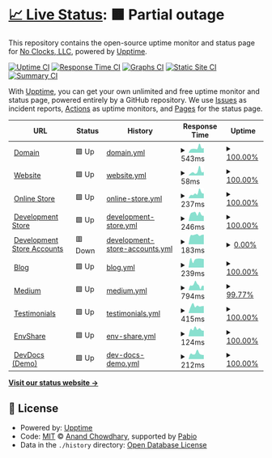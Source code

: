 # [📈 Live Status](https://demo.upptime.js.org): <!--live status--> **🟧 Partial outage**

This repository contains the open-source uptime monitor and status page for [No Clocks, LLC](https://website.noclocks.dev), powered by [Upptime](https://github.com/upptime/upptime).

[![Uptime CI](https://github.com/noclocks/noclocks-uptime/workflows/Uptime%20CI/badge.svg)](https://github.com/noclocks/noclocks-uptime/actions?query=workflow%3A%22Uptime+CI%22)
[![Response Time CI](https://github.com/noclocks/noclocks-uptime/workflows/Response%20Time%20CI/badge.svg)](https://github.com/noclocks/noclocks-uptime/actions?query=workflow%3A%22Response+Time+CI%22)
[![Graphs CI](https://github.com/noclocks/noclocks-uptime/workflows/Graphs%20CI/badge.svg)](https://github.com/noclocks/noclocks-uptime/actions?query=workflow%3A%22Graphs+CI%22)
[![Static Site CI](https://github.com/noclocks/noclocks-uptime/workflows/Static%20Site%20CI/badge.svg)](https://github.com/noclocks/noclocks-uptime/actions?query=workflow%3A%22Static+Site+CI%22)
[![Summary CI](https://github.com/noclocks/noclocks-uptime/workflows/Summary%20CI/badge.svg)](https://github.com/noclocks/noclocks-uptime/actions?query=workflow%3A%22Summary+CI%22)

With [Upptime](https://upptime.js.org), you can get your own unlimited and free uptime monitor and status page, powered entirely by a GitHub repository. We use [Issues](https://github.com/noclocks/noclocks-uptime/issues) as incident reports, [Actions](https://github.com/noclocks/noclocks-uptime/actions) as uptime monitors, and [Pages](https://demo.upptime.js.org) for the status page.

<!--start: status pages-->
<!-- This summary is generated by Upptime (https://github.com/upptime/upptime) -->
<!-- Do not edit this manually, your changes will be overwritten -->
<!-- prettier-ignore -->
| URL | Status | History | Response Time | Uptime |
| --- | ------ | ------- | ------------- | ------ |
| <img alt="" src="https://icons.duckduckgo.com/ip3/noclocks.dev.ico" height="13"> [Domain](https://noclocks.dev) | 🟩 Up | [domain.yml](https://github.com/noclocks/noclocks-uptime/commits/HEAD/history/domain.yml) | <details><summary><img alt="Response time graph" src="./graphs/domain/response-time-week.png" height="20"> 543ms</summary><br><a href="https://noclocks.github.io/noclocks-uptime/history/domain"><img alt="Response time 536" src="https://img.shields.io/endpoint?url=https%3A%2F%2Fraw.githubusercontent.com%2Fnoclocks%2Fnoclocks-uptime%2FHEAD%2Fapi%2Fdomain%2Fresponse-time.json"></a><br><a href="https://noclocks.github.io/noclocks-uptime/history/domain"><img alt="24-hour response time 528" src="https://img.shields.io/endpoint?url=https%3A%2F%2Fraw.githubusercontent.com%2Fnoclocks%2Fnoclocks-uptime%2FHEAD%2Fapi%2Fdomain%2Fresponse-time-day.json"></a><br><a href="https://noclocks.github.io/noclocks-uptime/history/domain"><img alt="7-day response time 543" src="https://img.shields.io/endpoint?url=https%3A%2F%2Fraw.githubusercontent.com%2Fnoclocks%2Fnoclocks-uptime%2FHEAD%2Fapi%2Fdomain%2Fresponse-time-week.json"></a><br><a href="https://noclocks.github.io/noclocks-uptime/history/domain"><img alt="30-day response time 516" src="https://img.shields.io/endpoint?url=https%3A%2F%2Fraw.githubusercontent.com%2Fnoclocks%2Fnoclocks-uptime%2FHEAD%2Fapi%2Fdomain%2Fresponse-time-month.json"></a><br><a href="https://noclocks.github.io/noclocks-uptime/history/domain"><img alt="1-year response time 536" src="https://img.shields.io/endpoint?url=https%3A%2F%2Fraw.githubusercontent.com%2Fnoclocks%2Fnoclocks-uptime%2FHEAD%2Fapi%2Fdomain%2Fresponse-time-year.json"></a></details> | <details><summary><a href="https://noclocks.github.io/noclocks-uptime/history/domain">100.00%</a></summary><a href="https://noclocks.github.io/noclocks-uptime/history/domain"><img alt="All-time uptime 99.96%" src="https://img.shields.io/endpoint?url=https%3A%2F%2Fraw.githubusercontent.com%2Fnoclocks%2Fnoclocks-uptime%2FHEAD%2Fapi%2Fdomain%2Fuptime.json"></a><br><a href="https://noclocks.github.io/noclocks-uptime/history/domain"><img alt="24-hour uptime 100.00%" src="https://img.shields.io/endpoint?url=https%3A%2F%2Fraw.githubusercontent.com%2Fnoclocks%2Fnoclocks-uptime%2FHEAD%2Fapi%2Fdomain%2Fuptime-day.json"></a><br><a href="https://noclocks.github.io/noclocks-uptime/history/domain"><img alt="7-day uptime 100.00%" src="https://img.shields.io/endpoint?url=https%3A%2F%2Fraw.githubusercontent.com%2Fnoclocks%2Fnoclocks-uptime%2FHEAD%2Fapi%2Fdomain%2Fuptime-week.json"></a><br><a href="https://noclocks.github.io/noclocks-uptime/history/domain"><img alt="30-day uptime 100.00%" src="https://img.shields.io/endpoint?url=https%3A%2F%2Fraw.githubusercontent.com%2Fnoclocks%2Fnoclocks-uptime%2FHEAD%2Fapi%2Fdomain%2Fuptime-month.json"></a><br><a href="https://noclocks.github.io/noclocks-uptime/history/domain"><img alt="1-year uptime 99.96%" src="https://img.shields.io/endpoint?url=https%3A%2F%2Fraw.githubusercontent.com%2Fnoclocks%2Fnoclocks-uptime%2FHEAD%2Fapi%2Fdomain%2Fuptime-year.json"></a></details>
| <img alt="" src="https://icons.duckduckgo.com/ip3/noclocks.dev.ico" height="13"> [Website](https://noclocks.dev) | 🟩 Up | [website.yml](https://github.com/noclocks/noclocks-uptime/commits/HEAD/history/website.yml) | <details><summary><img alt="Response time graph" src="./graphs/website/response-time-week.png" height="20"> 58ms</summary><br><a href="https://noclocks.github.io/noclocks-uptime/history/website"><img alt="Response time 70" src="https://img.shields.io/endpoint?url=https%3A%2F%2Fraw.githubusercontent.com%2Fnoclocks%2Fnoclocks-uptime%2FHEAD%2Fapi%2Fwebsite%2Fresponse-time.json"></a><br><a href="https://noclocks.github.io/noclocks-uptime/history/website"><img alt="24-hour response time 54" src="https://img.shields.io/endpoint?url=https%3A%2F%2Fraw.githubusercontent.com%2Fnoclocks%2Fnoclocks-uptime%2FHEAD%2Fapi%2Fwebsite%2Fresponse-time-day.json"></a><br><a href="https://noclocks.github.io/noclocks-uptime/history/website"><img alt="7-day response time 58" src="https://img.shields.io/endpoint?url=https%3A%2F%2Fraw.githubusercontent.com%2Fnoclocks%2Fnoclocks-uptime%2FHEAD%2Fapi%2Fwebsite%2Fresponse-time-week.json"></a><br><a href="https://noclocks.github.io/noclocks-uptime/history/website"><img alt="30-day response time 57" src="https://img.shields.io/endpoint?url=https%3A%2F%2Fraw.githubusercontent.com%2Fnoclocks%2Fnoclocks-uptime%2FHEAD%2Fapi%2Fwebsite%2Fresponse-time-month.json"></a><br><a href="https://noclocks.github.io/noclocks-uptime/history/website"><img alt="1-year response time 70" src="https://img.shields.io/endpoint?url=https%3A%2F%2Fraw.githubusercontent.com%2Fnoclocks%2Fnoclocks-uptime%2FHEAD%2Fapi%2Fwebsite%2Fresponse-time-year.json"></a></details> | <details><summary><a href="https://noclocks.github.io/noclocks-uptime/history/website">100.00%</a></summary><a href="https://noclocks.github.io/noclocks-uptime/history/website"><img alt="All-time uptime 99.96%" src="https://img.shields.io/endpoint?url=https%3A%2F%2Fraw.githubusercontent.com%2Fnoclocks%2Fnoclocks-uptime%2FHEAD%2Fapi%2Fwebsite%2Fuptime.json"></a><br><a href="https://noclocks.github.io/noclocks-uptime/history/website"><img alt="24-hour uptime 100.00%" src="https://img.shields.io/endpoint?url=https%3A%2F%2Fraw.githubusercontent.com%2Fnoclocks%2Fnoclocks-uptime%2FHEAD%2Fapi%2Fwebsite%2Fuptime-day.json"></a><br><a href="https://noclocks.github.io/noclocks-uptime/history/website"><img alt="7-day uptime 100.00%" src="https://img.shields.io/endpoint?url=https%3A%2F%2Fraw.githubusercontent.com%2Fnoclocks%2Fnoclocks-uptime%2FHEAD%2Fapi%2Fwebsite%2Fuptime-week.json"></a><br><a href="https://noclocks.github.io/noclocks-uptime/history/website"><img alt="30-day uptime 100.00%" src="https://img.shields.io/endpoint?url=https%3A%2F%2Fraw.githubusercontent.com%2Fnoclocks%2Fnoclocks-uptime%2FHEAD%2Fapi%2Fwebsite%2Fuptime-month.json"></a><br><a href="https://noclocks.github.io/noclocks-uptime/history/website"><img alt="1-year uptime 99.96%" src="https://img.shields.io/endpoint?url=https%3A%2F%2Fraw.githubusercontent.com%2Fnoclocks%2Fnoclocks-uptime%2FHEAD%2Fapi%2Fwebsite%2Fuptime-year.json"></a></details>
| <img alt="" src="https://icons.duckduckgo.com/ip3/store.noclocks.dev.ico" height="13"> [Online Store](https://store.noclocks.dev) | 🟩 Up | [online-store.yml](https://github.com/noclocks/noclocks-uptime/commits/HEAD/history/online-store.yml) | <details><summary><img alt="Response time graph" src="./graphs/online-store/response-time-week.png" height="20"> 237ms</summary><br><a href="https://noclocks.github.io/noclocks-uptime/history/online-store"><img alt="Response time 297" src="https://img.shields.io/endpoint?url=https%3A%2F%2Fraw.githubusercontent.com%2Fnoclocks%2Fnoclocks-uptime%2FHEAD%2Fapi%2Fonline-store%2Fresponse-time.json"></a><br><a href="https://noclocks.github.io/noclocks-uptime/history/online-store"><img alt="24-hour response time 216" src="https://img.shields.io/endpoint?url=https%3A%2F%2Fraw.githubusercontent.com%2Fnoclocks%2Fnoclocks-uptime%2FHEAD%2Fapi%2Fonline-store%2Fresponse-time-day.json"></a><br><a href="https://noclocks.github.io/noclocks-uptime/history/online-store"><img alt="7-day response time 237" src="https://img.shields.io/endpoint?url=https%3A%2F%2Fraw.githubusercontent.com%2Fnoclocks%2Fnoclocks-uptime%2FHEAD%2Fapi%2Fonline-store%2Fresponse-time-week.json"></a><br><a href="https://noclocks.github.io/noclocks-uptime/history/online-store"><img alt="30-day response time 219" src="https://img.shields.io/endpoint?url=https%3A%2F%2Fraw.githubusercontent.com%2Fnoclocks%2Fnoclocks-uptime%2FHEAD%2Fapi%2Fonline-store%2Fresponse-time-month.json"></a><br><a href="https://noclocks.github.io/noclocks-uptime/history/online-store"><img alt="1-year response time 297" src="https://img.shields.io/endpoint?url=https%3A%2F%2Fraw.githubusercontent.com%2Fnoclocks%2Fnoclocks-uptime%2FHEAD%2Fapi%2Fonline-store%2Fresponse-time-year.json"></a></details> | <details><summary><a href="https://noclocks.github.io/noclocks-uptime/history/online-store">100.00%</a></summary><a href="https://noclocks.github.io/noclocks-uptime/history/online-store"><img alt="All-time uptime 100.00%" src="https://img.shields.io/endpoint?url=https%3A%2F%2Fraw.githubusercontent.com%2Fnoclocks%2Fnoclocks-uptime%2FHEAD%2Fapi%2Fonline-store%2Fuptime.json"></a><br><a href="https://noclocks.github.io/noclocks-uptime/history/online-store"><img alt="24-hour uptime 100.00%" src="https://img.shields.io/endpoint?url=https%3A%2F%2Fraw.githubusercontent.com%2Fnoclocks%2Fnoclocks-uptime%2FHEAD%2Fapi%2Fonline-store%2Fuptime-day.json"></a><br><a href="https://noclocks.github.io/noclocks-uptime/history/online-store"><img alt="7-day uptime 100.00%" src="https://img.shields.io/endpoint?url=https%3A%2F%2Fraw.githubusercontent.com%2Fnoclocks%2Fnoclocks-uptime%2FHEAD%2Fapi%2Fonline-store%2Fuptime-week.json"></a><br><a href="https://noclocks.github.io/noclocks-uptime/history/online-store"><img alt="30-day uptime 100.00%" src="https://img.shields.io/endpoint?url=https%3A%2F%2Fraw.githubusercontent.com%2Fnoclocks%2Fnoclocks-uptime%2FHEAD%2Fapi%2Fonline-store%2Fuptime-month.json"></a><br><a href="https://noclocks.github.io/noclocks-uptime/history/online-store"><img alt="1-year uptime 100.00%" src="https://img.shields.io/endpoint?url=https%3A%2F%2Fraw.githubusercontent.com%2Fnoclocks%2Fnoclocks-uptime%2FHEAD%2Fapi%2Fonline-store%2Fuptime-year.json"></a></details>
| <img alt="" src="https://icons.duckduckgo.com/ip3/devstore.noclocks.dev.ico" height="13"> [Development Store](https://devstore.noclocks.dev) | 🟩 Up | [development-store.yml](https://github.com/noclocks/noclocks-uptime/commits/HEAD/history/development-store.yml) | <details><summary><img alt="Response time graph" src="./graphs/development-store/response-time-week.png" height="20"> 246ms</summary><br><a href="https://noclocks.github.io/noclocks-uptime/history/development-store"><img alt="Response time 281" src="https://img.shields.io/endpoint?url=https%3A%2F%2Fraw.githubusercontent.com%2Fnoclocks%2Fnoclocks-uptime%2FHEAD%2Fapi%2Fdevelopment-store%2Fresponse-time.json"></a><br><a href="https://noclocks.github.io/noclocks-uptime/history/development-store"><img alt="24-hour response time 171" src="https://img.shields.io/endpoint?url=https%3A%2F%2Fraw.githubusercontent.com%2Fnoclocks%2Fnoclocks-uptime%2FHEAD%2Fapi%2Fdevelopment-store%2Fresponse-time-day.json"></a><br><a href="https://noclocks.github.io/noclocks-uptime/history/development-store"><img alt="7-day response time 246" src="https://img.shields.io/endpoint?url=https%3A%2F%2Fraw.githubusercontent.com%2Fnoclocks%2Fnoclocks-uptime%2FHEAD%2Fapi%2Fdevelopment-store%2Fresponse-time-week.json"></a><br><a href="https://noclocks.github.io/noclocks-uptime/history/development-store"><img alt="30-day response time 264" src="https://img.shields.io/endpoint?url=https%3A%2F%2Fraw.githubusercontent.com%2Fnoclocks%2Fnoclocks-uptime%2FHEAD%2Fapi%2Fdevelopment-store%2Fresponse-time-month.json"></a><br><a href="https://noclocks.github.io/noclocks-uptime/history/development-store"><img alt="1-year response time 281" src="https://img.shields.io/endpoint?url=https%3A%2F%2Fraw.githubusercontent.com%2Fnoclocks%2Fnoclocks-uptime%2FHEAD%2Fapi%2Fdevelopment-store%2Fresponse-time-year.json"></a></details> | <details><summary><a href="https://noclocks.github.io/noclocks-uptime/history/development-store">100.00%</a></summary><a href="https://noclocks.github.io/noclocks-uptime/history/development-store"><img alt="All-time uptime 100.00%" src="https://img.shields.io/endpoint?url=https%3A%2F%2Fraw.githubusercontent.com%2Fnoclocks%2Fnoclocks-uptime%2FHEAD%2Fapi%2Fdevelopment-store%2Fuptime.json"></a><br><a href="https://noclocks.github.io/noclocks-uptime/history/development-store"><img alt="24-hour uptime 100.00%" src="https://img.shields.io/endpoint?url=https%3A%2F%2Fraw.githubusercontent.com%2Fnoclocks%2Fnoclocks-uptime%2FHEAD%2Fapi%2Fdevelopment-store%2Fuptime-day.json"></a><br><a href="https://noclocks.github.io/noclocks-uptime/history/development-store"><img alt="7-day uptime 100.00%" src="https://img.shields.io/endpoint?url=https%3A%2F%2Fraw.githubusercontent.com%2Fnoclocks%2Fnoclocks-uptime%2FHEAD%2Fapi%2Fdevelopment-store%2Fuptime-week.json"></a><br><a href="https://noclocks.github.io/noclocks-uptime/history/development-store"><img alt="30-day uptime 100.00%" src="https://img.shields.io/endpoint?url=https%3A%2F%2Fraw.githubusercontent.com%2Fnoclocks%2Fnoclocks-uptime%2FHEAD%2Fapi%2Fdevelopment-store%2Fuptime-month.json"></a><br><a href="https://noclocks.github.io/noclocks-uptime/history/development-store"><img alt="1-year uptime 100.00%" src="https://img.shields.io/endpoint?url=https%3A%2F%2Fraw.githubusercontent.com%2Fnoclocks%2Fnoclocks-uptime%2FHEAD%2Fapi%2Fdevelopment-store%2Fuptime-year.json"></a></details>
| <img alt="" src="https://icons.duckduckgo.com/ip3/accounts.store.noclocks.dev.ico" height="13"> [Development Store Accounts](https://accounts.store.noclocks.dev) | 🟥 Down | [development-store-accounts.yml](https://github.com/noclocks/noclocks-uptime/commits/HEAD/history/development-store-accounts.yml) | <details><summary><img alt="Response time graph" src="./graphs/development-store-accounts/response-time-week.png" height="20"> 183ms</summary><br><a href="https://noclocks.github.io/noclocks-uptime/history/development-store-accounts"><img alt="Response time 215" src="https://img.shields.io/endpoint?url=https%3A%2F%2Fraw.githubusercontent.com%2Fnoclocks%2Fnoclocks-uptime%2FHEAD%2Fapi%2Fdevelopment-store-accounts%2Fresponse-time.json"></a><br><a href="https://noclocks.github.io/noclocks-uptime/history/development-store-accounts"><img alt="24-hour response time 190" src="https://img.shields.io/endpoint?url=https%3A%2F%2Fraw.githubusercontent.com%2Fnoclocks%2Fnoclocks-uptime%2FHEAD%2Fapi%2Fdevelopment-store-accounts%2Fresponse-time-day.json"></a><br><a href="https://noclocks.github.io/noclocks-uptime/history/development-store-accounts"><img alt="7-day response time 183" src="https://img.shields.io/endpoint?url=https%3A%2F%2Fraw.githubusercontent.com%2Fnoclocks%2Fnoclocks-uptime%2FHEAD%2Fapi%2Fdevelopment-store-accounts%2Fresponse-time-week.json"></a><br><a href="https://noclocks.github.io/noclocks-uptime/history/development-store-accounts"><img alt="30-day response time 215" src="https://img.shields.io/endpoint?url=https%3A%2F%2Fraw.githubusercontent.com%2Fnoclocks%2Fnoclocks-uptime%2FHEAD%2Fapi%2Fdevelopment-store-accounts%2Fresponse-time-month.json"></a><br><a href="https://noclocks.github.io/noclocks-uptime/history/development-store-accounts"><img alt="1-year response time 215" src="https://img.shields.io/endpoint?url=https%3A%2F%2Fraw.githubusercontent.com%2Fnoclocks%2Fnoclocks-uptime%2FHEAD%2Fapi%2Fdevelopment-store-accounts%2Fresponse-time-year.json"></a></details> | <details><summary><a href="https://noclocks.github.io/noclocks-uptime/history/development-store-accounts">0.00%</a></summary><a href="https://noclocks.github.io/noclocks-uptime/history/development-store-accounts"><img alt="All-time uptime 0.00%" src="https://img.shields.io/endpoint?url=https%3A%2F%2Fraw.githubusercontent.com%2Fnoclocks%2Fnoclocks-uptime%2FHEAD%2Fapi%2Fdevelopment-store-accounts%2Fuptime.json"></a><br><a href="https://noclocks.github.io/noclocks-uptime/history/development-store-accounts"><img alt="24-hour uptime 0.00%" src="https://img.shields.io/endpoint?url=https%3A%2F%2Fraw.githubusercontent.com%2Fnoclocks%2Fnoclocks-uptime%2FHEAD%2Fapi%2Fdevelopment-store-accounts%2Fuptime-day.json"></a><br><a href="https://noclocks.github.io/noclocks-uptime/history/development-store-accounts"><img alt="7-day uptime 0.00%" src="https://img.shields.io/endpoint?url=https%3A%2F%2Fraw.githubusercontent.com%2Fnoclocks%2Fnoclocks-uptime%2FHEAD%2Fapi%2Fdevelopment-store-accounts%2Fuptime-week.json"></a><br><a href="https://noclocks.github.io/noclocks-uptime/history/development-store-accounts"><img alt="30-day uptime 1.38%" src="https://img.shields.io/endpoint?url=https%3A%2F%2Fraw.githubusercontent.com%2Fnoclocks%2Fnoclocks-uptime%2FHEAD%2Fapi%2Fdevelopment-store-accounts%2Fuptime-month.json"></a><br><a href="https://noclocks.github.io/noclocks-uptime/history/development-store-accounts"><img alt="1-year uptime 0.00%" src="https://img.shields.io/endpoint?url=https%3A%2F%2Fraw.githubusercontent.com%2Fnoclocks%2Fnoclocks-uptime%2FHEAD%2Fapi%2Fdevelopment-store-accounts%2Fuptime-year.json"></a></details>
| <img alt="" src="https://icons.duckduckgo.com/ip3/blog.noclocks.dev.ico" height="13"> [Blog](https://blog.noclocks.dev) | 🟩 Up | [blog.yml](https://github.com/noclocks/noclocks-uptime/commits/HEAD/history/blog.yml) | <details><summary><img alt="Response time graph" src="./graphs/blog/response-time-week.png" height="20"> 239ms</summary><br><a href="https://noclocks.github.io/noclocks-uptime/history/blog"><img alt="Response time 273" src="https://img.shields.io/endpoint?url=https%3A%2F%2Fraw.githubusercontent.com%2Fnoclocks%2Fnoclocks-uptime%2FHEAD%2Fapi%2Fblog%2Fresponse-time.json"></a><br><a href="https://noclocks.github.io/noclocks-uptime/history/blog"><img alt="24-hour response time 247" src="https://img.shields.io/endpoint?url=https%3A%2F%2Fraw.githubusercontent.com%2Fnoclocks%2Fnoclocks-uptime%2FHEAD%2Fapi%2Fblog%2Fresponse-time-day.json"></a><br><a href="https://noclocks.github.io/noclocks-uptime/history/blog"><img alt="7-day response time 239" src="https://img.shields.io/endpoint?url=https%3A%2F%2Fraw.githubusercontent.com%2Fnoclocks%2Fnoclocks-uptime%2FHEAD%2Fapi%2Fblog%2Fresponse-time-week.json"></a><br><a href="https://noclocks.github.io/noclocks-uptime/history/blog"><img alt="30-day response time 241" src="https://img.shields.io/endpoint?url=https%3A%2F%2Fraw.githubusercontent.com%2Fnoclocks%2Fnoclocks-uptime%2FHEAD%2Fapi%2Fblog%2Fresponse-time-month.json"></a><br><a href="https://noclocks.github.io/noclocks-uptime/history/blog"><img alt="1-year response time 273" src="https://img.shields.io/endpoint?url=https%3A%2F%2Fraw.githubusercontent.com%2Fnoclocks%2Fnoclocks-uptime%2FHEAD%2Fapi%2Fblog%2Fresponse-time-year.json"></a></details> | <details><summary><a href="https://noclocks.github.io/noclocks-uptime/history/blog">100.00%</a></summary><a href="https://noclocks.github.io/noclocks-uptime/history/blog"><img alt="All-time uptime 100.00%" src="https://img.shields.io/endpoint?url=https%3A%2F%2Fraw.githubusercontent.com%2Fnoclocks%2Fnoclocks-uptime%2FHEAD%2Fapi%2Fblog%2Fuptime.json"></a><br><a href="https://noclocks.github.io/noclocks-uptime/history/blog"><img alt="24-hour uptime 100.00%" src="https://img.shields.io/endpoint?url=https%3A%2F%2Fraw.githubusercontent.com%2Fnoclocks%2Fnoclocks-uptime%2FHEAD%2Fapi%2Fblog%2Fuptime-day.json"></a><br><a href="https://noclocks.github.io/noclocks-uptime/history/blog"><img alt="7-day uptime 100.00%" src="https://img.shields.io/endpoint?url=https%3A%2F%2Fraw.githubusercontent.com%2Fnoclocks%2Fnoclocks-uptime%2FHEAD%2Fapi%2Fblog%2Fuptime-week.json"></a><br><a href="https://noclocks.github.io/noclocks-uptime/history/blog"><img alt="30-day uptime 100.00%" src="https://img.shields.io/endpoint?url=https%3A%2F%2Fraw.githubusercontent.com%2Fnoclocks%2Fnoclocks-uptime%2FHEAD%2Fapi%2Fblog%2Fuptime-month.json"></a><br><a href="https://noclocks.github.io/noclocks-uptime/history/blog"><img alt="1-year uptime 100.00%" src="https://img.shields.io/endpoint?url=https%3A%2F%2Fraw.githubusercontent.com%2Fnoclocks%2Fnoclocks-uptime%2FHEAD%2Fapi%2Fblog%2Fuptime-year.json"></a></details>
| <img alt="" src="https://icons.duckduckgo.com/ip3/medium.noclocks.dev.ico" height="13"> [Medium](https://medium.noclocks.dev/) | 🟩 Up | [medium.yml](https://github.com/noclocks/noclocks-uptime/commits/HEAD/history/medium.yml) | <details><summary><img alt="Response time graph" src="./graphs/medium/response-time-week.png" height="20"> 794ms</summary><br><a href="https://noclocks.github.io/noclocks-uptime/history/medium"><img alt="Response time 997" src="https://img.shields.io/endpoint?url=https%3A%2F%2Fraw.githubusercontent.com%2Fnoclocks%2Fnoclocks-uptime%2FHEAD%2Fapi%2Fmedium%2Fresponse-time.json"></a><br><a href="https://noclocks.github.io/noclocks-uptime/history/medium"><img alt="24-hour response time 514" src="https://img.shields.io/endpoint?url=https%3A%2F%2Fraw.githubusercontent.com%2Fnoclocks%2Fnoclocks-uptime%2FHEAD%2Fapi%2Fmedium%2Fresponse-time-day.json"></a><br><a href="https://noclocks.github.io/noclocks-uptime/history/medium"><img alt="7-day response time 794" src="https://img.shields.io/endpoint?url=https%3A%2F%2Fraw.githubusercontent.com%2Fnoclocks%2Fnoclocks-uptime%2FHEAD%2Fapi%2Fmedium%2Fresponse-time-week.json"></a><br><a href="https://noclocks.github.io/noclocks-uptime/history/medium"><img alt="30-day response time 787" src="https://img.shields.io/endpoint?url=https%3A%2F%2Fraw.githubusercontent.com%2Fnoclocks%2Fnoclocks-uptime%2FHEAD%2Fapi%2Fmedium%2Fresponse-time-month.json"></a><br><a href="https://noclocks.github.io/noclocks-uptime/history/medium"><img alt="1-year response time 997" src="https://img.shields.io/endpoint?url=https%3A%2F%2Fraw.githubusercontent.com%2Fnoclocks%2Fnoclocks-uptime%2FHEAD%2Fapi%2Fmedium%2Fresponse-time-year.json"></a></details> | <details><summary><a href="https://noclocks.github.io/noclocks-uptime/history/medium">99.77%</a></summary><a href="https://noclocks.github.io/noclocks-uptime/history/medium"><img alt="All-time uptime 99.95%" src="https://img.shields.io/endpoint?url=https%3A%2F%2Fraw.githubusercontent.com%2Fnoclocks%2Fnoclocks-uptime%2FHEAD%2Fapi%2Fmedium%2Fuptime.json"></a><br><a href="https://noclocks.github.io/noclocks-uptime/history/medium"><img alt="24-hour uptime 98.42%" src="https://img.shields.io/endpoint?url=https%3A%2F%2Fraw.githubusercontent.com%2Fnoclocks%2Fnoclocks-uptime%2FHEAD%2Fapi%2Fmedium%2Fuptime-day.json"></a><br><a href="https://noclocks.github.io/noclocks-uptime/history/medium"><img alt="7-day uptime 99.77%" src="https://img.shields.io/endpoint?url=https%3A%2F%2Fraw.githubusercontent.com%2Fnoclocks%2Fnoclocks-uptime%2FHEAD%2Fapi%2Fmedium%2Fuptime-week.json"></a><br><a href="https://noclocks.github.io/noclocks-uptime/history/medium"><img alt="30-day uptime 99.95%" src="https://img.shields.io/endpoint?url=https%3A%2F%2Fraw.githubusercontent.com%2Fnoclocks%2Fnoclocks-uptime%2FHEAD%2Fapi%2Fmedium%2Fuptime-month.json"></a><br><a href="https://noclocks.github.io/noclocks-uptime/history/medium"><img alt="1-year uptime 99.95%" src="https://img.shields.io/endpoint?url=https%3A%2F%2Fraw.githubusercontent.com%2Fnoclocks%2Fnoclocks-uptime%2FHEAD%2Fapi%2Fmedium%2Fuptime-year.json"></a></details>
| <img alt="" src="https://icons.duckduckgo.com/ip3/testimonials.noclocks.dev.ico" height="13"> [Testimonials](https://testimonials.noclocks.dev) | 🟩 Up | [testimonials.yml](https://github.com/noclocks/noclocks-uptime/commits/HEAD/history/testimonials.yml) | <details><summary><img alt="Response time graph" src="./graphs/testimonials/response-time-week.png" height="20"> 415ms</summary><br><a href="https://noclocks.github.io/noclocks-uptime/history/testimonials"><img alt="Response time 465" src="https://img.shields.io/endpoint?url=https%3A%2F%2Fraw.githubusercontent.com%2Fnoclocks%2Fnoclocks-uptime%2FHEAD%2Fapi%2Ftestimonials%2Fresponse-time.json"></a><br><a href="https://noclocks.github.io/noclocks-uptime/history/testimonials"><img alt="24-hour response time 412" src="https://img.shields.io/endpoint?url=https%3A%2F%2Fraw.githubusercontent.com%2Fnoclocks%2Fnoclocks-uptime%2FHEAD%2Fapi%2Ftestimonials%2Fresponse-time-day.json"></a><br><a href="https://noclocks.github.io/noclocks-uptime/history/testimonials"><img alt="7-day response time 415" src="https://img.shields.io/endpoint?url=https%3A%2F%2Fraw.githubusercontent.com%2Fnoclocks%2Fnoclocks-uptime%2FHEAD%2Fapi%2Ftestimonials%2Fresponse-time-week.json"></a><br><a href="https://noclocks.github.io/noclocks-uptime/history/testimonials"><img alt="30-day response time 416" src="https://img.shields.io/endpoint?url=https%3A%2F%2Fraw.githubusercontent.com%2Fnoclocks%2Fnoclocks-uptime%2FHEAD%2Fapi%2Ftestimonials%2Fresponse-time-month.json"></a><br><a href="https://noclocks.github.io/noclocks-uptime/history/testimonials"><img alt="1-year response time 465" src="https://img.shields.io/endpoint?url=https%3A%2F%2Fraw.githubusercontent.com%2Fnoclocks%2Fnoclocks-uptime%2FHEAD%2Fapi%2Ftestimonials%2Fresponse-time-year.json"></a></details> | <details><summary><a href="https://noclocks.github.io/noclocks-uptime/history/testimonials">100.00%</a></summary><a href="https://noclocks.github.io/noclocks-uptime/history/testimonials"><img alt="All-time uptime 100.00%" src="https://img.shields.io/endpoint?url=https%3A%2F%2Fraw.githubusercontent.com%2Fnoclocks%2Fnoclocks-uptime%2FHEAD%2Fapi%2Ftestimonials%2Fuptime.json"></a><br><a href="https://noclocks.github.io/noclocks-uptime/history/testimonials"><img alt="24-hour uptime 100.00%" src="https://img.shields.io/endpoint?url=https%3A%2F%2Fraw.githubusercontent.com%2Fnoclocks%2Fnoclocks-uptime%2FHEAD%2Fapi%2Ftestimonials%2Fuptime-day.json"></a><br><a href="https://noclocks.github.io/noclocks-uptime/history/testimonials"><img alt="7-day uptime 100.00%" src="https://img.shields.io/endpoint?url=https%3A%2F%2Fraw.githubusercontent.com%2Fnoclocks%2Fnoclocks-uptime%2FHEAD%2Fapi%2Ftestimonials%2Fuptime-week.json"></a><br><a href="https://noclocks.github.io/noclocks-uptime/history/testimonials"><img alt="30-day uptime 100.00%" src="https://img.shields.io/endpoint?url=https%3A%2F%2Fraw.githubusercontent.com%2Fnoclocks%2Fnoclocks-uptime%2FHEAD%2Fapi%2Ftestimonials%2Fuptime-month.json"></a><br><a href="https://noclocks.github.io/noclocks-uptime/history/testimonials"><img alt="1-year uptime 100.00%" src="https://img.shields.io/endpoint?url=https%3A%2F%2Fraw.githubusercontent.com%2Fnoclocks%2Fnoclocks-uptime%2FHEAD%2Fapi%2Ftestimonials%2Fuptime-year.json"></a></details>
| <img alt="" src="https://icons.duckduckgo.com/ip3/envshare.noclocks.dev.ico" height="13"> [EnvShare](https://envshare.noclocks.dev) | 🟩 Up | [env-share.yml](https://github.com/noclocks/noclocks-uptime/commits/HEAD/history/env-share.yml) | <details><summary><img alt="Response time graph" src="./graphs/env-share/response-time-week.png" height="20"> 124ms</summary><br><a href="https://noclocks.github.io/noclocks-uptime/history/env-share"><img alt="Response time 137" src="https://img.shields.io/endpoint?url=https%3A%2F%2Fraw.githubusercontent.com%2Fnoclocks%2Fnoclocks-uptime%2FHEAD%2Fapi%2Fenv-share%2Fresponse-time.json"></a><br><a href="https://noclocks.github.io/noclocks-uptime/history/env-share"><img alt="24-hour response time 99" src="https://img.shields.io/endpoint?url=https%3A%2F%2Fraw.githubusercontent.com%2Fnoclocks%2Fnoclocks-uptime%2FHEAD%2Fapi%2Fenv-share%2Fresponse-time-day.json"></a><br><a href="https://noclocks.github.io/noclocks-uptime/history/env-share"><img alt="7-day response time 124" src="https://img.shields.io/endpoint?url=https%3A%2F%2Fraw.githubusercontent.com%2Fnoclocks%2Fnoclocks-uptime%2FHEAD%2Fapi%2Fenv-share%2Fresponse-time-week.json"></a><br><a href="https://noclocks.github.io/noclocks-uptime/history/env-share"><img alt="30-day response time 130" src="https://img.shields.io/endpoint?url=https%3A%2F%2Fraw.githubusercontent.com%2Fnoclocks%2Fnoclocks-uptime%2FHEAD%2Fapi%2Fenv-share%2Fresponse-time-month.json"></a><br><a href="https://noclocks.github.io/noclocks-uptime/history/env-share"><img alt="1-year response time 137" src="https://img.shields.io/endpoint?url=https%3A%2F%2Fraw.githubusercontent.com%2Fnoclocks%2Fnoclocks-uptime%2FHEAD%2Fapi%2Fenv-share%2Fresponse-time-year.json"></a></details> | <details><summary><a href="https://noclocks.github.io/noclocks-uptime/history/env-share">100.00%</a></summary><a href="https://noclocks.github.io/noclocks-uptime/history/env-share"><img alt="All-time uptime 100.00%" src="https://img.shields.io/endpoint?url=https%3A%2F%2Fraw.githubusercontent.com%2Fnoclocks%2Fnoclocks-uptime%2FHEAD%2Fapi%2Fenv-share%2Fuptime.json"></a><br><a href="https://noclocks.github.io/noclocks-uptime/history/env-share"><img alt="24-hour uptime 100.00%" src="https://img.shields.io/endpoint?url=https%3A%2F%2Fraw.githubusercontent.com%2Fnoclocks%2Fnoclocks-uptime%2FHEAD%2Fapi%2Fenv-share%2Fuptime-day.json"></a><br><a href="https://noclocks.github.io/noclocks-uptime/history/env-share"><img alt="7-day uptime 100.00%" src="https://img.shields.io/endpoint?url=https%3A%2F%2Fraw.githubusercontent.com%2Fnoclocks%2Fnoclocks-uptime%2FHEAD%2Fapi%2Fenv-share%2Fuptime-week.json"></a><br><a href="https://noclocks.github.io/noclocks-uptime/history/env-share"><img alt="30-day uptime 100.00%" src="https://img.shields.io/endpoint?url=https%3A%2F%2Fraw.githubusercontent.com%2Fnoclocks%2Fnoclocks-uptime%2FHEAD%2Fapi%2Fenv-share%2Fuptime-month.json"></a><br><a href="https://noclocks.github.io/noclocks-uptime/history/env-share"><img alt="1-year uptime 100.00%" src="https://img.shields.io/endpoint?url=https%3A%2F%2Fraw.githubusercontent.com%2Fnoclocks%2Fnoclocks-uptime%2FHEAD%2Fapi%2Fenv-share%2Fuptime-year.json"></a></details>
| <img alt="" src="https://icons.duckduckgo.com/ip3/devdocs.noclocks.dev.ico" height="13"> [DevDocs (Demo)](https://devdocs.noclocks.dev) | 🟩 Up | [dev-docs-demo.yml](https://github.com/noclocks/noclocks-uptime/commits/HEAD/history/dev-docs-demo.yml) | <details><summary><img alt="Response time graph" src="./graphs/dev-docs-demo/response-time-week.png" height="20"> 212ms</summary><br><a href="https://noclocks.github.io/noclocks-uptime/history/dev-docs-demo"><img alt="Response time 204" src="https://img.shields.io/endpoint?url=https%3A%2F%2Fraw.githubusercontent.com%2Fnoclocks%2Fnoclocks-uptime%2FHEAD%2Fapi%2Fdev-docs-demo%2Fresponse-time.json"></a><br><a href="https://noclocks.github.io/noclocks-uptime/history/dev-docs-demo"><img alt="24-hour response time 156" src="https://img.shields.io/endpoint?url=https%3A%2F%2Fraw.githubusercontent.com%2Fnoclocks%2Fnoclocks-uptime%2FHEAD%2Fapi%2Fdev-docs-demo%2Fresponse-time-day.json"></a><br><a href="https://noclocks.github.io/noclocks-uptime/history/dev-docs-demo"><img alt="7-day response time 212" src="https://img.shields.io/endpoint?url=https%3A%2F%2Fraw.githubusercontent.com%2Fnoclocks%2Fnoclocks-uptime%2FHEAD%2Fapi%2Fdev-docs-demo%2Fresponse-time-week.json"></a><br><a href="https://noclocks.github.io/noclocks-uptime/history/dev-docs-demo"><img alt="30-day response time 199" src="https://img.shields.io/endpoint?url=https%3A%2F%2Fraw.githubusercontent.com%2Fnoclocks%2Fnoclocks-uptime%2FHEAD%2Fapi%2Fdev-docs-demo%2Fresponse-time-month.json"></a><br><a href="https://noclocks.github.io/noclocks-uptime/history/dev-docs-demo"><img alt="1-year response time 204" src="https://img.shields.io/endpoint?url=https%3A%2F%2Fraw.githubusercontent.com%2Fnoclocks%2Fnoclocks-uptime%2FHEAD%2Fapi%2Fdev-docs-demo%2Fresponse-time-year.json"></a></details> | <details><summary><a href="https://noclocks.github.io/noclocks-uptime/history/dev-docs-demo">100.00%</a></summary><a href="https://noclocks.github.io/noclocks-uptime/history/dev-docs-demo"><img alt="All-time uptime 100.00%" src="https://img.shields.io/endpoint?url=https%3A%2F%2Fraw.githubusercontent.com%2Fnoclocks%2Fnoclocks-uptime%2FHEAD%2Fapi%2Fdev-docs-demo%2Fuptime.json"></a><br><a href="https://noclocks.github.io/noclocks-uptime/history/dev-docs-demo"><img alt="24-hour uptime 100.00%" src="https://img.shields.io/endpoint?url=https%3A%2F%2Fraw.githubusercontent.com%2Fnoclocks%2Fnoclocks-uptime%2FHEAD%2Fapi%2Fdev-docs-demo%2Fuptime-day.json"></a><br><a href="https://noclocks.github.io/noclocks-uptime/history/dev-docs-demo"><img alt="7-day uptime 100.00%" src="https://img.shields.io/endpoint?url=https%3A%2F%2Fraw.githubusercontent.com%2Fnoclocks%2Fnoclocks-uptime%2FHEAD%2Fapi%2Fdev-docs-demo%2Fuptime-week.json"></a><br><a href="https://noclocks.github.io/noclocks-uptime/history/dev-docs-demo"><img alt="30-day uptime 100.00%" src="https://img.shields.io/endpoint?url=https%3A%2F%2Fraw.githubusercontent.com%2Fnoclocks%2Fnoclocks-uptime%2FHEAD%2Fapi%2Fdev-docs-demo%2Fuptime-month.json"></a><br><a href="https://noclocks.github.io/noclocks-uptime/history/dev-docs-demo"><img alt="1-year uptime 100.00%" src="https://img.shields.io/endpoint?url=https%3A%2F%2Fraw.githubusercontent.com%2Fnoclocks%2Fnoclocks-uptime%2FHEAD%2Fapi%2Fdev-docs-demo%2Fuptime-year.json"></a></details>

<!--end: status pages-->

[**Visit our status website →**](https://demo.upptime.js.org)

## 📄 License

- Powered by: [Upptime](https://github.com/upptime/upptime)
- Code: [MIT](./LICENSE) © [Anand Chowdhary](https://anandchowdhary.com), supported by [Pabio](https://pabio.com)
- Data in the `./history` directory: [Open Database License](https://opendatacommons.org/licenses/odbl/1-0/)
